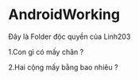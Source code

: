 # AndroidWorking
Đây là Folder độc quyền của Linh203


1.Con gì có mấy chân ?

2.Hai cộng mấy bằng bao nhiêu ?
